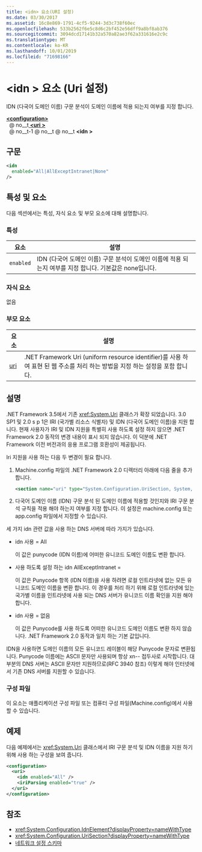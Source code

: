 ```yaml
---
title: <idn> 요소(URI 설정)
ms.date: 03/30/2017
ms.assetid: 16c8e869-1791-4cf5-9244-3d3c738f60ec
ms.openlocfilehash: 533b2562f6e5c8d6c2bf452e56dff9a8bf8ab376
ms.sourcegitcommit: 3094dcd17141b32a570a82ae3f62a331616e2c9c
ms.translationtype: MT
ms.contentlocale: ko-KR
ms.lasthandoff: 10/01/2019
ms.locfileid: "71698166"
---
```

# <a name="idn-element-uri-settings"></a>\<idn > 요소 (Uri 설정)

IDN (다국어 도메인 이름) 구문 분석이 도메인 이름에 적용 되는지 여부를 지정 합니다.
  
[ **\<configuration>** ](../configuration-element.md)  
&nbsp; @ no__t[ **\<uri >** ](uri-element-uri-settings.md)  
&nbsp; @ no__t-1 @ no__t @ no__t **\<idn >**  
  
## <a name="syntax"></a>구문  
  
```xml
<idn
  enabled="All|AllExceptIntranet|None"
/>  
```  
  
## <a name="attributes-and-elements"></a>특성 및 요소  
 다음 섹션에서는 특성, 자식 요소 및 부모 요소에 대해 설명합니다.  
  
### <a name="attributes"></a>특성  

|**요소**|**설명**|  
|-----------------|---------------------|  
|`enabled`|IDN (다국어 도메인 이름) 구문 분석이 도메인 이름에 적용 되는지 여부를 지정 합니다. 기본값은 none입니다.|  

### <a name="child-elements"></a>자식 요소

없음
  
### <a name="parent-elements"></a>부모 요소

|**요소**|**설명**|  
|-----------------|---------------------|  
|[uri](uri-element-uri-settings.md)|.NET Framework Uri (uniform resource identifier)를 사용 하 여 표현 된 웹 주소를 처리 하는 방법을 지정 하는 설정을 포함 합니다.|  

## <a name="remarks"></a>설명

.NET Framework 3.5에서 기존 <xref:System.Uri> 클래스가 확장 되었습니다. 3.0 SP1 및 2.0 s p 1은 IRI (국가별 리소스 식별자) 및 IDN (다국어 도메인 이름)을 지원 합니다. 현재 사용자가 IRI 및 IDN 지원을 특별히 사용 하도록 설정 하지 않으면 .NET Framework 2.0 동작의 변경 내용이 표시 되지 않습니다. 이 덕분에 .NET Framework 이전 버전과의 응용 프로그램 호환성이 제공됩니다.

Iri 지원을 사용 하는 다음 두 변경이 필요 합니다.

1. Machine.config 파일의 .NET Framework 2.0 디렉터리 아래에 다음 줄을 추가 합니다.
  
    ```xml  
    <section name="uri" type="System.Configuration.UriSection, System, Version=2.0.0.0, Culture=neutral, PublicKeyToken=b77a5c561934e089" />  
    ```  
  
2. 다국어 도메인 이름 (IDN) 구문 분석 된 도메인 이름에 적용할 것인지와 IRI 구문 분석 규칙을 적용 해야 하는지 여부를 지정 합니다. 이 설정은 machine.config 또는 app.config 파일에서 지정할 수 있습니다.

 세 가지 idn 관련 값을 사용 하는 DNS 서버에 따라 가지가 있습니다.

- idn 사용 = All  

     이 값은 punycode (IDN 이름)에 어떠한 유니코드 도메인 이름도 변환 합니다.

- 사용 하도록 설정 하는 idn AllExceptIntranet =

     이 값은 Punycode 항목 (IDN 이름)을 사용 하려면 로컬 인트라넷에 없는 모든 유니코드 도메인 이름을 변환 합니다. 이 경우를 처리 하기 위해 로컬 인트라넷에 있는 국가별 이름을 인트라넷에 사용 되는 DNS 서버가 유니코드 이름 확인을 지원 해야 합니다.

- idn 사용 = 없음

     이 값은 Punycode를 사용 하도록 어떠한 유니코드 도메인 이름도 변환 하지 않습니다. .NET Framework 2.0 동작과 일치 하는 기본 값입니다.

 IDN을 사용하면 도메인 이름의 모든 유니코드 레이블이 해당 Punycode 문자로 변환됩니다. Punycode 이름에는 ASCII 문자만 사용되며 항상 xn-- 접두사로 시작합니다. 대부분의 DNS 서버는 ASCII 문자만 지원하므로(RFC 3940 참조) 이렇게 해야 인터넷에서 기존 DNS 서버를 지원할 수 있습니다.

### <a name="configuration-files"></a>구성 파일

이 요소는 애플리케이션 구성 파일 또는 컴퓨터 구성 파일(Machine.config)에서 사용할 수 있습니다.

## <a name="example"></a>예제

다음 예제에서는 <xref:System.Uri> 클래스에서 IRI 구문 분석 및 IDN 이름을 지원 하기 위해 사용 하는 구성을 보여 줍니다.

```xml
<configuration>
  <uri>
    <idn enabled="All" />
    <iriParsing enabled="true" />
  </uri>
</configuration>
```

## <a name="see-also"></a>참조

- <xref:System.Configuration.IdnElement?displayProperty=nameWithType>
- <xref:System.Configuration.UriSection?displayProperty=nameWithType>
- [네트워크 설정 스키마](index.md)
